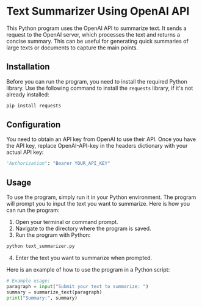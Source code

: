 # Text Summarizer Using OpenAI API

This Python program uses the OpenAI API to summarize text. It sends a request to the OpenAI server, which processes the text and returns a concise summary. This can be useful for generating quick summaries of large texts or documents to capture the main points.

## Installation

Before you can run the program, you need to install the required Python library. Use the following command to install the `requests` library, if it's not already installed:

```bash
pip install requests
```

## Configuration
You need to obtain an API key from OpenAI to use their API. Once you have the API key, replace OpenAI-API-key in the headers dictionary with your actual API key:

```python
"Authorization": "Bearer YOUR_API_KEY"
```

## Usage
To use the program, simply run it in your Python environment. The program will prompt you to input the text you want to summarize. Here is how you can run the program:

1. Open your terminal or command prompt.
2. Navigate to the directory where the program is saved.
3. Run the program with Python:

```python
python text_summarizer.py
```

4. Enter the text you want to summarize when prompted.

Here is an example of how to use the program in a Python script:

```python
# Example usage:
paragraph = input("Submit your text to summarize: ")
summary = summarize_text(paragraph)
print("Summary:", summary)
```



